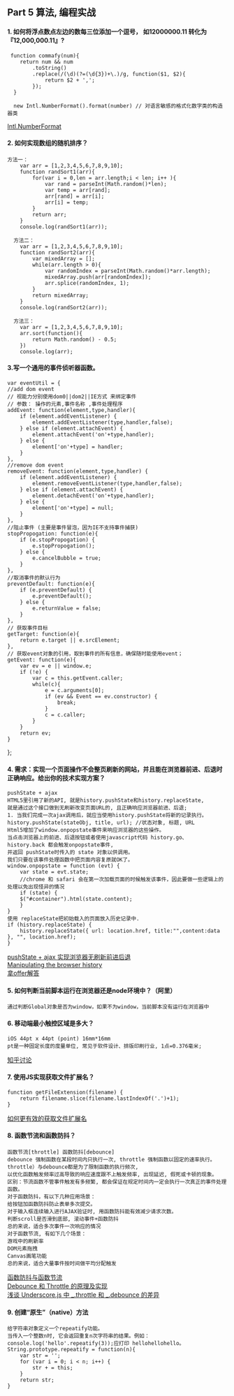 ## Part 5 算法, 编程实战

#### 1.  如何将浮点数点左边的数每三位添加一个逗号， 如12000000.11 转化为『12,000,000.11』?
     function commafy(num){
        return num && num
            .toString()
            .replace(/(\d)(?=(\d{3})+\.)/g, function($1, $2){
                return $2 + ',';
            });
      }
      
      new Intl.NumberFormat().format(number) // 对语言敏感的格式化数字类的构造器类
[Intl.NumberFormat](https://developer.mozilla.org/zh-CN/docs/Web/JavaScript/Reference/Global_Objects/NumberFormat)      
      

#### 2. 如何实现数组的随机排序？
```
方法一：
    var arr = [1,2,3,4,5,6,7,8,9,10];
    function randSort1(arr){
        for(var i = 0,len = arr.length;i < len; i++ ){
            var rand = parseInt(Math.random()*len);
            var temp = arr[rand];
            arr[rand] = arr[i];
            arr[i] = temp;
        }
        return arr;
    }
    console.log(randSort1(arr));
    
  方法二：
    var arr = [1,2,3,4,5,6,7,8,9,10];
    function randSort2(arr){
        var mixedArray = [];
        while(arr.length > 0){
            var randomIndex = parseInt(Math.random()*arr.length);
            mixedArray.push(arr[randomIndex]);
            arr.splice(randomIndex, 1);
        }
        return mixedArray;
    }
    console.log(randSort2(arr));

  方法三：
    var arr = [1,2,3,4,5,6,7,8,9,10];
    arr.sort(function(){
        return Math.random() - 0.5;
    })
    console.log(arr);
```

#### 3.写一个通用的事件侦听器函数。
    var eventUtil = {
    //add dom event
    // 视能力分别使用dom0||dom2||IE方式 来绑定事件
    // 参数： 操作的元素,事件名称 ,事件处理程序
    addEvent: function(element,type,handler){
        if (element.addEventListener) {
            element.addEventListener(type,handler,false);
        } else if (element.attachEvent) {
            element.attachEvent('on'+type,handler);
        } else {
            element['on'+type] = handler;
        }
    },
    //remove dom event
    removeEvent: function(element,type,handler) {
        if (element.addEventListener) {
            element.removeEventListener(type,handler,false);
        } else if (element.attachEvent) {
            element.detachEvent('on'+type,handler);
        } else {
            element['on'+type] = null;
        }
    },
    //阻止事件 (主要是事件冒泡，因为IE不支持事件捕获)
    stopPropogation: function(e){
        if (e.stopPropogation) {
            e.stopPropogation();
        } else {
            e.cancelBubble = true;
        }
    },
    //取消事件的默认行为
    preventDefault: function(e){
        if (e.preventDefault) {
            e.preventDefault();
        } else {
            e.returnValue = false;
        }
    },
    // 获取事件目标
    getTarget: function(e){
        return e.target || e.srcElement;
    },
    // 获取event对象的引用，取到事件的所有信息，确保随时能使用event；
    getEvent: function(e){
        var ev = e || window.e;
        if (!e) {
            var c = this.getEvent.caller;
            while(c){
                e = c.arguments[0];
                if (ev && Event == ev.constructor) {
                    break;
                }
                c = c.caller;
            }
        }
        return ev;
    }
};

#### 4. 需求：实现一个页面操作不会整页刷新的网站，并且能在浏览器前进、后退时正确响应。给出你的技术实现方案？
    pushState + ajax
    HTML5里引用了新的API, 就是history.pushState和history.replaceState,         
    就是通过这个接口做到无刷新改变页面URL的, 且正确响应浏览器前进、后退;
    1. 当我们完成一次ajax调用后，就应当使用history.pushState将新的记录执行。
    history.pushState(stateObj, title, url); //状态对象, 标题, URL
    Html5增加了window.onpopstate事件来响应浏览器的这些操作。         
    当点击浏览器上的前进、后退按钮或者使用javascript代码 history.go、 history.back 都会触发onpopstate事件,  
    并返回 pushState时传入的 state 对象以供调用。    
    我们只要在该事件处理函数中把页面内容复原就OK了。
    window.onpopstate = function (evt) {
        var state = evt.state;
        //chrome 和 safari 会在第一次加载页面的时候触发该事件，因此要做一些逻辑上的处理以免出现怪异的情况 
        if (state) {     
        $("#container").html(state.content);
        }
    }
    使用 replaceState把初始载入的页面放入历史记录中.
    if (history.replaceState) {
        history.replaceState({ url: location.href, title:"",content:data }, "", location.href);
    }
[pushState + ajax 实现浏览器无刷新前进后退](http://blog.chenxu.me/post/detail?id=ed4f0732-897f-48e4-9d4f-821e82f17fad) <br>
[Manipulating the browser history
](https://developer.mozilla.org/zh-CN/docs/Web/API/History_API) <br>
[拿offer解答](https://www.naoffer.com/exam/319/935)

#### 5. 如何判断当前脚本运行在浏览器还是node环境中？（阿里）
    通过判断Global对象是否为window，如果不为window，当前脚本没有运行在浏览器中

#### 6. 移动端最小触控区域是多大？
    iOS 44pt x 44pt (point) 16mm*16mm
    pt是一种固定长度的度量单位, 常见于软件设计、排版印刷行业, 1点=0.376毫米; 
[知乎讨论](https://www.zhihu.com/question/19642393)

#### 7. 使用JS实现获取文件扩展名？
    function getFileExtension(filename) {
        return filename.slice(filename.lastIndexOf('.')+1);
    }
[如何更有效的获取文件扩展名](https://segmentfault.com/a/1190000004993946)</br>

#### 8. 函数节流和函数防抖？
    函数节流[throttle] 函数防抖[debounce]  
    debounce 强制函数在某段时间内只执行一次, throttle 强制函数以固定的速率执行。
    throttle）与debounce都是为了限制函数的执行频次,
    以优化函数触发频率过高导致的响应速度跟不上触发频率, 出现延迟, 假死或卡顿的现象。      
    区别：节流函数不管事件触发有多频繁, 都会保证在规定时间内一定会执行一次真正的事件处理函数。
    对于函数防抖，有以下几种应用场景：
    给按钮加函数防抖防止表单多次提交。 
    对于输入框连续输入进行AJAX验证时, 用函数防抖能有效减少请求次数。
    判断scroll是否滑到底部, 滚动事件+函数防抖
    总的来说，适合多次事件一次响应的情况
    对于函数节流, 有如下几个场景：
    游戏中的刷新率
    DOM元素拖拽
    Canvas画笔功能
    总的来说，适合大量事件按时间做平均分配触发
[函数防抖与函数节流](https://zhuanlan.zhihu.com/p/38313717)</br>
[Debounce 和 Throttle 的原理及实现](https://segmentfault.com/a/1190000015619151)</br>
[浅谈 Underscore.js 中 _.throttle 和 _.debounce 的差异](https://segmentfault.com/a/1190000007440036)</br>

#### 9. 创建“原生”（native）方法
    给字符串对象定义一个repeatify功能。
    当传入一个整数n时, 它会返回重复n次字符串的结果。例如：console.log('hello'.repeatify(3));应打印 hellohellohello。  
    String.prototype.repeatify = function(n){
        var str = '';
        for (var i = 0; i < n; i++) {
            str + = this;
        }
        return str;
    }

